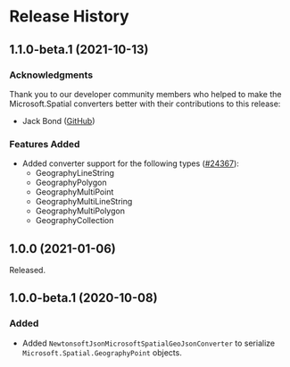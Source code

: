 # Release History

## 1.1.0-beta.1 (2021-10-13)

### Acknowledgments

Thank you to our developer community members who helped to make the Microsoft.Spatial converters better with their contributions to this release:

- Jack Bond ([GitHub](https://github.com/jackbond))

### Features Added

- Added converter support for the following types ([#24367](https://github.com/Azure/azure-sdk-for-net/issues/24367)):
  - GeographyLineString
  - GeographyPolygon
  - GeographyMultiPoint
  - GeographyMultiLineString
  - GeographyMultiPolygon
  - GeographyCollection

## 1.0.0 (2021-01-06)

Released.

## 1.0.0-beta.1 (2020-10-08)

### Added

- Added `NewtonsoftJsonMicrosoftSpatialGeoJsonConverter` to serialize `Microsoft.Spatial.GeographyPoint` objects.
